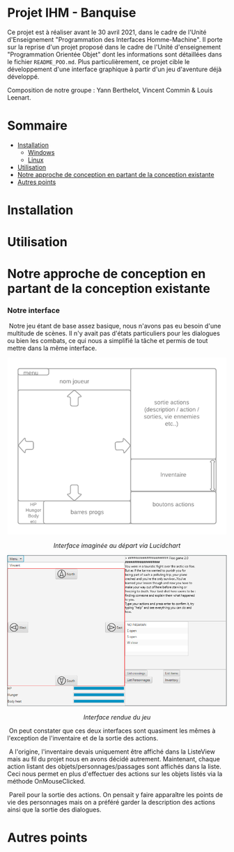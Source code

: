 # Projet IHM - Banquise
Ce projet est à réaliser avant le 30 avril 2021, dans le cadre de l'Unité d'Enseignement "Programmation des Interfaces Homme-Machine". Il porte sur la reprise d'un projet proposé dans le cadre de l'Unité d'enseignement "Programmation Orientée Objet" dont les informations sont détaillées dans le fichier `README_POO.md`. Plus particulièrement, ce projet cible le développement d'une interface graphique à partir d'un jeu d'aventure déjà développé.

Composition de notre groupe : Yann Berthelot, Vincent Commin & Louis Leenart.

# Sommaire
- [Installation <a id="installation">](#installation)
    - [Windows <a id="installation_windows">](#installation_windows)
    - [Linux <a id="installation_linux">](#installation_linux)
- [Utilisation <a id="utilisation">](#utilisation)
- [Notre approche de conception en partant de la conception existante <a id="conception">](#conception)
- [Autres points <a id="autres">](#autres)

# Installation

# Utilisation

# Notre approche de conception en partant de la conception existante


### Notre interface

&nbsp;Notre jeu étant de base assez basique, nous n'avons pas eu besoin d'une multitude de scènes. Il n'y avait pas d'états particuliers pour les dialogues ou bien les combats, ce qui nous a simplifié la tâche et permis de tout mettre dans la même interface.

![première interface designé](images/POO%20-%20Interface%20Design.png)
<p align="center"><em>Interface imaginée au départ via Lucidchart</em></p>

![interface rendue](images/POO_interface_jeu.PNG)
<p align="center"><em>Interface rendue du jeu</em></p>

&nbsp;On peut constater que ces deux interfaces sont quasiment les mêmes à l'exception de l'inventaire et de la sortie des actions. 

&nbsp;A l'origine, l'inventaire devais uniquement être affiché dans la ListeView mais au fil du projet nous en avons décidé autrement. Maintenant, chaque action listant des objets/personnages/passages sont affichés dans la liste. Ceci nous permet en plus d'effectuer des actions sur les objets listés via la méthode OnMouseClicked.

&nbsp;Pareil pour la sortie des actions. On pensait y faire apparaître les points de vie des personnages mais on a préféré garder la description des actions ainsi que la sortie des dialogues.
# Autres points
